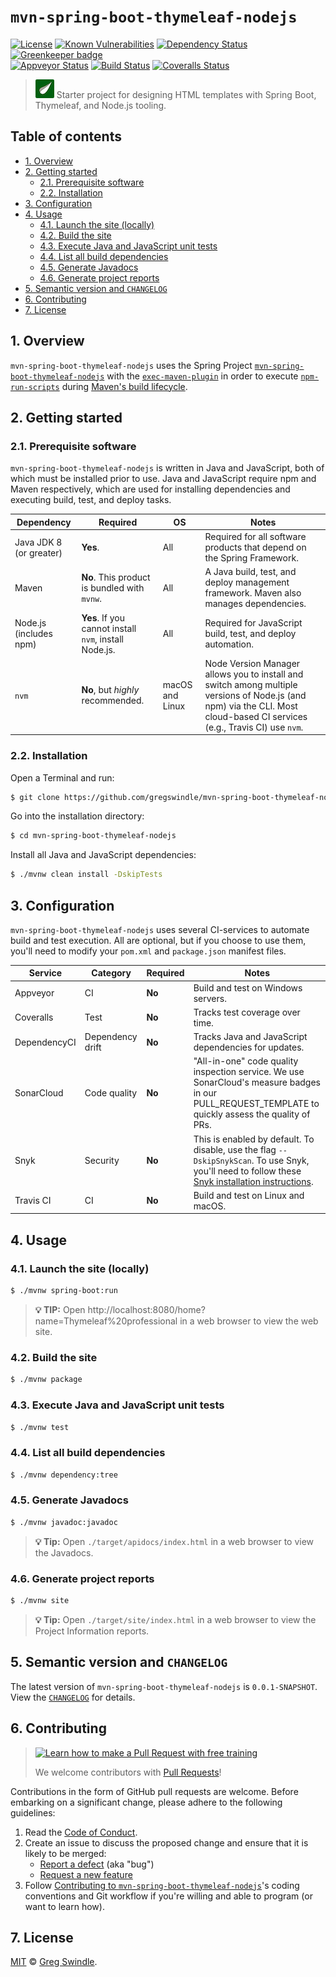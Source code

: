 # `mvn-spring-boot-thymeleaf-nodejs`

[![License][license-badge-image]][license-url]
[![Known Vulnerabilities](https://snyk.io/test/github/gregswindle/mvn-spring-boot-thymeleaf-nodejs/badge.svg?style=flat-square)](https://snyk.io/test/github/gregswindle/mvn-spring-boot-thymeleaf-nodejs)
[![Dependency Status](https://dependencyci.com/github/gregswindle/mvn-spring-boot-thymeleaf-nodejs/badge?style=flat-square)](https://dependencyci.com/github/gregswindle/mvn-spring-boot-thymeleaf-nodejs)
[![Greenkeeper badge](https://badges.greenkeeper.io/gregswindle/mvn-spring-boot-thymeleaf-nodejs.svg?style=flat-square)](https://greenkeeper.io/)
<br>
[![Appveyor Status][appveyor-image]][appveyor-url]
[![Build Status][travis-image]][travis-url]
[![Coveralls Status][coveralls-image]][coveralls-url]


> ![Thymeleaf logo](docs/img/thymeleaf-logo-30.png) Starter project for designing HTML templates with Spring Boot, Thymeleaf, and Node.js tooling.

## Table of contents
<!-- ⛔️ AUTO-GENERATED-CONTENT:START (TOC:excludeText=Table of contents) -->
- [1. Overview](#1-overview)
- [2. Getting started](#2-getting-started)
  * [2.1. Prerequisite software](#21-prerequisite-software)
  * [2.2. Installation](#22-installation)
- [3. Configuration](#3-configuration)
- [4. Usage](#4-usage)
  * [4.1. Launch the site (locally)](#41-launch-the-site-locally)
  * [4.2. Build the site](#42-build-the-site)
  * [4.3. Execute Java and JavaScript unit tests](#43-execute-java-and-javascript-unit-tests)
  * [4.4. List all build dependencies](#44-list-all-build-dependencies)
  * [4.5. Generate Javadocs](#45-generate-javadocs)
  * [4.6. Generate project reports](#46-generate-project-reports)
- [5. Semantic version and `CHANGELOG`](#5-semantic-version-and-changelog)
- [6. Contributing](#6-contributing)
- [7. License](#7-license)
<!-- ⛔️ AUTO-GENERATED-CONTENT:END -->

## 1. Overview

`mvn-spring-boot-thymeleaf-nodejs` uses the Spring Project [`mvn-spring-boot-thymeleaf-nodejs`][mvn-spring-boot-thymeleaf-nodejs-mvn-repo-url] with the [`exec-maven-plugin`][exec-maven-plugin-url] in order to execute [`npm-run-scripts`][npm-run-script-url] during [Maven's build lifecycle][maven-build-lifecycle-url].

## 2. Getting started

### 2.1. Prerequisite software

`mvn-spring-boot-thymeleaf-nodejs` is written in Java and JavaScript, both of which must be installed prior to use. Java and JavaScript require npm and Maven respectively, which are used for installing dependencies and executing build, test, and deploy tasks.

| Dependency              | Required                                           | OS              | Notes                                                                                                                                                                     |
|-------------------------|----------------------------------------------------|-----------------|---------------------------------------------------------------------------------------------------------------------------------------------------------------------------|
| Java JDK 8 (or greater) | **Yes**.                                               | All             | Required for all software products that depend on the Spring Framework.                                                                                                   |
| Maven                   | **No**. This product is bundled with `mvnw`.                                              | All             | A Java build, test, and deploy management framework. Maven also manages dependencies.                                                                                     |
| Node.js (includes npm)  | **Yes**. If you cannot install `nvm`, install Node.js. | All             | Required for JavaScript build, test, and deploy automation.                                                                                                               |
| `nvm`                   | **No**, but _highly_ recommended.                      | macOS and Linux | Node Version Manager allows you to install and switch among multiple versions of Node.js (and npm) via the CLI. Most cloud-based CI services (e.g., Travis CI) use `nvm`. |

### 2.2. Installation

Open a Terminal and run:

```bash
$ git clone https://github.com/gregswindle/mvn-spring-boot-thymeleaf-nodejs.git
```

Go into the installation directory:

```bash
$ cd mvn-spring-boot-thymeleaf-nodejs
```

Install all Java and JavaScript dependencies:

```bash
$ ./mvnw clean install -DskipTests
```

## 3. Configuration

`mvn-spring-boot-thymeleaf-nodejs` uses several CI-services to automate build and test execution. All are optional, but if you choose to use them, you'll need to modify your `pom.xml` and `package.json` manifest files.

| Service      | Category         | Required    | Notes                                                                                                                                                                                                      |
|--------------|------------------|-------------|------------------------------------------------------------------------------------------------------------------------------------------------------------------------------------------------------------|
| Appveyor     | CI               | **No**      | Build and test on Windows servers.                                                                                                                                                                         |
| Coveralls    | Test             | **No**      | Tracks test coverage over time.                                                                                                                                                                            |
| DependencyCI | Dependency drift | **No**      | Tracks Java and JavaScript dependencies for updates.                                                                                                                                                       |
| SonarCloud   | Code quality     | **No**      | "All-in-one" code quality inspection service. We use SonarCloud's measure badges in our PULL_REQUEST_TEMPLATE to quickly assess the quality of PRs.                                                        |
| Snyk         | Security         | **No**      | This is enabled by default. To disable, use the flag `--DskipSnykScan`. To use Snyk, you'll need to follow these [Snyk installation instructions](https://github.com/snyk/snyk-maven-plugin#installation). |
| Travis CI    | CI               | **No**      | Build and test on Linux and macOS.                                                                                                                                                                         |


## 4. Usage

### 4.1. Launch the site (locally)

```bash
$ ./mvnw spring-boot:run
```

> **:bulb: TIP:** Open http://localhost:8080/home?name=Thymeleaf%20professional in a web browser to view the web site.

### 4.2. Build the site

```bash
$ ./mvnw package
```

### 4.3. Execute Java and JavaScript unit tests

```bash
$ ./mvnw test
```

### 4.4. List all build dependencies

```bash
$ ./mvnw dependency:tree
```

### 4.5. Generate Javadocs

```bash
$ ./mvnw javadoc:javadoc
```

> **:bulb: Tip:** Open `./target/apidocs/index.html` in a web browser to view the Javadocs.


### 4.6. Generate project reports

```bash
$ ./mvnw site
```

> **:bulb: Tip:** Open `./target/site/index.html` in a web browser to view the Project Information reports.

<!--
 Background

_If `mvn-spring-boot-thymeleaf-nodejs` depends on important but not widely known abstractions or other ecosystems, explain them here. This is also a good place to explain the product's motivation if similar products already exist._

-->
## 5. Semantic version and `CHANGELOG`

The latest version of `mvn-spring-boot-thymeleaf-nodejs` is `0.0.1-SNAPSHOT`. View the [`CHANGELOG`][changelog-url] for details.

## 6. Contributing
> [![Learn how to make a Pull Request with free training][prs-welcome-badge-image]][prs-welcome-url]
>
> We welcome contributors with [Pull Requests][prs-welcome-url]!

Contributions in the form of GitHub pull requests are welcome. Before embarking on a significant change, please adhere to the following guidelines:

  1. Read the [Code of Conduct][code-of-conduct-url].
  1. Create an issue to discuss the proposed change and ensure that it is likely to be merged:
      * [Report a defect][issues-new-defect-url] (aka "bug")
      * [Request a new feature][issues-new-feat-url]
  1. Follow [Contributing to `mvn-spring-boot-thymeleaf-nodejs`][contributing-url]'s coding conventions and Git workflow if you're willing and able to program (or want to learn how).

## 7. License

[MIT][license-url] © [Greg Swindle][author-url].




<!-- ⛔️ 📝 NOTE: PLEASE ALPHABETIZE LINK REFERENCES. 📝 ⛔️ -->

[appveyor-image]: https://ci.appveyor.com/api/projects/status/github/gregswindle/mvn-spring-boot-thymeleaf-nodejs?retina=true&svg=true
[appveyor-url]: https://ci.appveyor.com/api/projects/status/github/gregswindle/mvn-spring-boot-thymeleaf-nodejs?retina=true&svg=true
[author-url]: https://github.com/gregswindle
[changelog-url]: ./CHANGELOG.md
[code-of-conduct-url]: ./CODE_OF_CONDUCT.md
[contributing-url]: ./CONTRIBUTING.md
[coveralls-image]: https://img.shields.io/coveralls/gregswindle/mvn-spring-boot-thymeleaf-nodejs/master.svg?style=flat-square
[coveralls-url]: https://coveralls.io/r/gregswindle/mvn-spring-boot-thymeleaf-nodejs
[depstat-dev-image]: https://david-dm.org/gregswindle/mvn-spring-boot-thymeleaf-nodejs/dev-status.svg?style=flat-square
[depstat-dev-url]: https://david-dm.org/gregswindle/mvn-spring-boot-thymeleaf-nodejs#info=devDependencies
[depstat-image]: https://david-dm.org/gregswindle/mvn-spring-boot-thymeleaf-nodejs.svg?style=flat-square
[depstat-url]: https://david-dm.org/gregswindle/mvn-spring-boot-thymeleaf-nodejs
[exec-maven-plugin-url]: http://www.mojohaus.org/exec-maven-plugin/index.html
[issues-new-defect-url]: /gregswindle/mvn-spring-boot-thymeleaf-nodejs/issues/new?title=fix%28affected-scope%29%3A+subject-line-with-very-few-words&labels=Priority%3A+Medium%2CStatus%3A+Review+Needed%2CType%3A+Defect&body=%2A%2A%F0%9F%92%A1+TIP%3A%2A%2A+Select+the+%E2%86%96%EF%B8%8E%E2%8E%BE+Preview+%E2%8F%8B+Tab+above+help+read+these+instructions.%0D%0A%0D%0A%23%23+1.+Issue+type%0D%0A%3E%E2%8C%A6+Type+the+letter+%22x%22+in+the+%22checkbox%22+the+best+describe+this+issue.%0D%0A%0D%0A-+%5Bx%5D+__Feature%3A__+I%27m+requesting+a+product+enhancement.%0D%0A%0D%0A%23%23+2.+User+story+summary%0D%0A%3E%E2%8C%A6+Describe+what+you+want+to+accomplish%2C+in+what+role%2Fcapacity%2C+and+why+it%27s+important+to+you.%0D%0A%0D%0A%3E+__EXAMPLE%3A__%0D%0A%3E+As+a+Applicant%2C%0D%0A%3E+I+want+to+submit+my+resume%0D%0A%3E+In+order+to+be+considered+for+a+job+opening.%0D%0A%0D%0AAs+a+%7Brole%7D%2C%0D%0AI+must%2Fneed%2Fwant%2Fshould+%7Bdo+something%7D%0D%0AIn+order+to+%7Bachieve+value%7D.%0D%0A%0D%0A%23%23+3.+Acceptance+criteria%0D%0A%3E%E2%8C%A6+Replace+the+examples+below+with+your+own+imperative%2C+%22true%2Ffalse%22+statements+for+the+__behavior+you+expect__+to+see%2C+or+the+behavior+that+__would__+be+true+if+there+were+no+errors+%28for+defects%29.%0D%0A%0D%0A-+%5B+%5D+1.+Job+Applicants+receive+a+confirmation+email+after+they+submit+their+resumes.%0D%0A-+%5B+%5D+2.+An+Applicant%27s+resume+information+isn%27t+lost+when+errors+occur.%0D%0A-+%5B+%5D+3.+%7Bcriterion-three%7D%0D%0A-+%5B+%5D+4.+%7Bcriterion-four%7D%0D%0A%0D%0A%3C%21--+%E2%9B%94%EF%B8%8F++Do+not+remove+anything+below+this+comment.+%E2%9B%94%EF%B8%8F++--%3E%0D%0A%5Bicon-info-image%5D%3A+..%2Fdocs%2Fimg%2Ficons8%2Ficon-info-50.png%0D%0A
[issues-new-feat-url]: /gregswindle/mvn-spring-boot-thymeleaf-nodejs/issues/new?title=feat%28affected-scope%29%3A+subject-line-with-very-few-words&labels=Priority%3A+Medium%2CStatus%3A+Review+Needed%2CType%3A+Feature&body=%2A%2A%F0%9F%92%A1+TIP%3A%2A%2A+Select+the+%E2%86%96%EF%B8%8E%E2%8E%BE+Preview+%E2%8F%8B+Tab+above+help+read+these+instructions.%0D%0A%0D%0A%23%23+1.+Issue+type%0D%0A%3E%E2%8C%A6+Type+the+letter+%22x%22+in+the+%22checkbox%22+the+best+describe+this+issue.%0D%0A%0D%0A-+%5Bx%5D+__Feature%3A__+I%27m+requesting+a+product+enhancement.%0D%0A%0D%0A%23%23+2.+User+story+summary%0D%0A%3E%E2%8C%A6+Describe+what+you+want+to+accomplish%2C+in+what+role%2Fcapacity%2C+and+why+it%27s+important+to+you.%0D%0A%0D%0A%3E+__EXAMPLE%3A__%0D%0A%3E+As+a+Applicant%2C%0D%0A%3E+I+want+to+submit+my+resume%0D%0A%3E+In+order+to+be+considered+for+a+job+opening.%0D%0A%0D%0AAs+a+%7Brole%7D%2C%0D%0AI+must%2Fneed%2Fwant%2Fshould+%7Bdo+something%7D%0D%0AIn+order+to+%7Bachieve+value%7D.%0D%0A%0D%0A%23%23+3.+Acceptance+criteria%0D%0A%3E%E2%8C%A6+Replace+the+examples+below+with+your+own+imperative%2C+%22true%2Ffalse%22+statements+for+the+__behavior+you+expect__+to+see%2C+or+the+behavior+that+__would__+be+true+if+there+were+no+errors+%28for+defects%29.%0D%0A%0D%0A-+%5B+%5D+1.+Job+Applicants+receive+a+confirmation+email+after+they+submit+their+resumes.%0D%0A-+%5B+%5D+2.+An+Applicant%27s+resume+information+isn%27t+lost+when+errors+occur.%0D%0A-+%5B+%5D+3.+%7Bcriterion-three%7D%0D%0A-+%5B+%5D+4.+%7Bcriterion-four%7D%0D%0A%0D%0A%3C%21--+%E2%9B%94%EF%B8%8F++Do+not+remove+anything+below+this+comment.+%E2%9B%94%EF%B8%8F++--%3E%0D%0A%5Bicon-info-image%5D%3A+..%2Fdocs%2Fimg%2Ficons8%2Ficon-info-50.png%0D%0A
[license-badge-image]: https://img.shields.io/badge/License-MIT-blue.svg?style=flat-square
[license-choose-url]: https://choosealicense.com/
[license-no-license-url]: https://choosealicense.com/no-license/
[license-unlicense-url]: https://choosealicense.com/licenses/#unlicense
[license-url]: ./LICENSE
[license-url]: ./LICENSE
[maven-build-lifecycle-url]: https://maven.apache.org/guides/introduction/introduction-to-the-lifecycle.html
[nodejs-url]: https://nodejs.org
[npm-image]: https://img.shields.io/npm/v/mvn-spring-boot-thymeleaf-nodejs.svg?style=flat-square
[npm-run-script-url]: https://docs.npmjs.com/cli/run-script
[npm-script-url]: https://docs.npmjs.com/misc/scripts
[npm-url]: https://npmjs.org/package/mvn-spring-boot-thymeleaf-nodejs
[npmjs-url]: https://www.npmjs.com/
[prs-welcome-badge-image]: https://img.shields.io/badge/PRs-welcome-brightgreen.svg?style=flat-square
[prs-welcome-url]: http://makeapullrequest.com
[mvn-spring-boot-thymeleaf-nodejs-mvn-repo-url]: https://mvnrepository.com/artifact/org.springframework.boot/mvn-spring-boot-thymeleaf-nodejs
[travis-image]: https://img.shields.io/travis/gregswindle/mvn-spring-boot-thymeleaf-nodejs/master.svg?style=flat-square
[travis-url]: https://travis-ci.org/gregswindle/mvn-spring-boot-thymeleaf-nodejs
